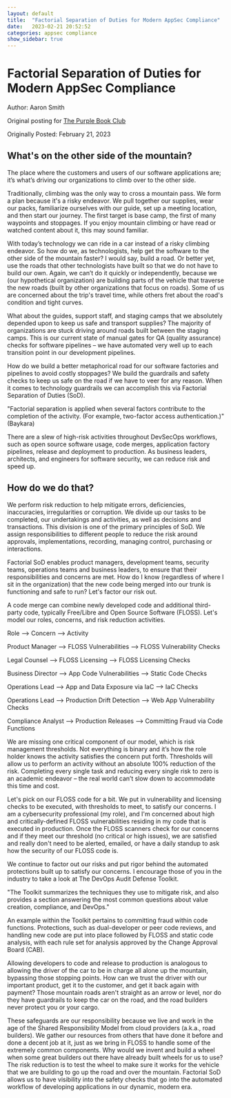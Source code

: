 ```yaml
---
layout: default
title:  "Factorial Separation of Duties for Modern AppSec Compliance"
date:   2023-02-21 20:52:52
categories: appsec compliance
show_sidebar: true
---
```


# Factorial Separation of Duties for Modern AppSec Compliance

Author: Aaron Smith

Original posting for [The Purple Book Club](https://www.thepurplebook.club/blog-posts/factorial-separation-of-duties-for-modern-appsec-compliance)

Originally Posted: February 21, 2023

## What's on the other side of the mountain? 

The place where the customers and users of our software applications are; it’s what’s driving our organizations to climb over to the other side.

Traditionally, climbing was the only way to cross a mountain pass. We form a plan because it's a risky endeavor. We pull together our supplies, wear our packs, familiarize ourselves with our guide, set up a meeting location, and then start our journey. The first target is  base camp, the first of many waypoints and stoppages. If you enjoy mountain climbing or have read or watched content about it, this may sound familiar.

With today’s technology we can ride in a car instead of a risky climbing endeavor. So how do we, as technologists, help get the software to the other side of the mountain faster? I would say, build a road. Or better yet, use the roads that other technologists have built so that we do not have to build our own. Again, we can’t do it quickly or independently, because we (our hypothetical organization) are building parts of the vehicle that traverse the new roads (built by other organizations that focus on roads). Some of us are concerned about the trip's travel time, while others fret about the road's condition and tight curves.

What about the guides, support staff, and staging camps that we absolutely depended upon to keep us safe and transport supplies? The majority of organizations are stuck driving around roads built between the staging camps. This is our current state of manual gates for QA (quality assurance) checks for software pipelines – we have automated very well up to each transition point in our development pipelines.

How do we build a better metaphorical road for our software factories and pipelines to avoid costly stoppages? We build the guardrails and safety checks to keep us safe on the road if we have to veer for any reason. When it comes to technology guardrails we can accomplish this via Factorial Separation of Duties (SoD).

"Factorial separation is applied when several factors contribute to the completion of the activity. (For example, two-factor access authentication.)" (Baykara)

There are a slew of high-risk activities throughout DevSecOps workflows, such as open source software usage, code merges, application factory pipelines, release and deployment to production. As business leaders, architects, and engineers for software security, we can reduce risk and speed up.

## How do we do that?

We perform risk reduction to help mitigate errors, deficiencies, inaccuracies, irregularities or corruption. We divide up our tasks to be completed, our undertakings and activities, as well as decisions and transactions. This division is one of the primary principles of SoD. We assign responsibilities to different people to reduce the risk around approvals, implementations, recording, managing control, purchasing or interactions.

Factorial SoD enables product managers, development teams, security teams, operations teams and business leaders, to ensure that their responsibilities and concerns are met. How do I know (regardless of where I sit in the organization) that the new code being merged into our trunk is functioning and safe to run? Let's factor our risk out.

A code merge can combine newly developed code and additional third-party code, typically Free/Libre and Open Source Software (FLOSS). Let's model our roles, concerns, and risk reduction activities.

Role --> Concern --> Activity

Product Manager --> FLOSS Vulnerabilities --> FLOSS Vulnerability Checks

Legal Counsel --> FLOSS Licensing --> FLOSS Licensing Checks

Business Director --> App Code Vulnerabilities --> Static Code Checks

Operations Lead --> App and Data Exposure via IaC --> IaC Checks

Operations Lead --> Production Drift Detection --> Web App Vulnerability Checks

Compliance Analyst --> Production Releases --> Committing Fraud via Code Functions

We are missing one critical component of our model, which is risk management thresholds. Not everything is binary and it’s how the role holder knows the activity satisfies the concern put forth. Thresholds will allow us to perform an activity without an absolute 100% reduction of the risk. Completing every single task and reducing every single risk to zero is an academic endeavor – the real world can’t slow down to accommodate this  time and cost. 

Let's pick on our FLOSS code for a bit. We put in vulnerability and licensing checks to be executed, with thresholds to meet, to satisfy our concerns. I am a cybersecurity professional (my role), and I'm concerned about high and critically-defined FLOSS vulnerabilities residing in my code that is executed in production. Once the FLOSS scanners check for our concerns and if they meet our threshold (no critical or high issues), we are satisfied and really don't need to be alerted, emailed, or have a daily standup to ask how the security of our FLOSS code is.

We continue to factor out our risks and put rigor behind the automated protections built up to satisfy our concerns. I encourage those of you in the industry to take a look at The DevOps Audit Defense Toolkit.

"The Toolkit summarizes the techniques they use to mitigate risk, and also provides a section answering the most common questions about value creation, compliance, and DevOps." 

An example within the Toolkit pertains to committing fraud within code functions. Protections, such as dual-developer or peer code reviews, and handling new code are put into place followed by FLOSS and static code analysis, with each rule set for analysis approved by the Change Approval Board (CAB).

Allowing developers to code and release to production is analogous to allowing the driver of the car to be in charge all alone up the mountain, bypassing those stopping points. How can we trust the driver with our important product, get it to the customer, and get it back again with payment? Those mountain roads aren't straight as an arrow or level, nor do they have guardrails to keep the car on the road, and the road builders never protect you or your cargo.

These safeguards are our responsibility because we live and work in the age of the Shared Responsibility Model from cloud providers (a.k.a., road builders). We gather our resources from others that have done it before and done a decent job at it, just as we bring in FLOSS to handle some of the extremely common components. Why would we invent and build a wheel when some great builders out there have already built wheels for us to use? The risk reduction is to test the wheel to make sure it works for the vehicle that we are building to go up the road and over the mountain. Factorial SoD allows us to have visibility into the safety checks that go into the automated workflow of developing applications in our dynamic, modern era.
